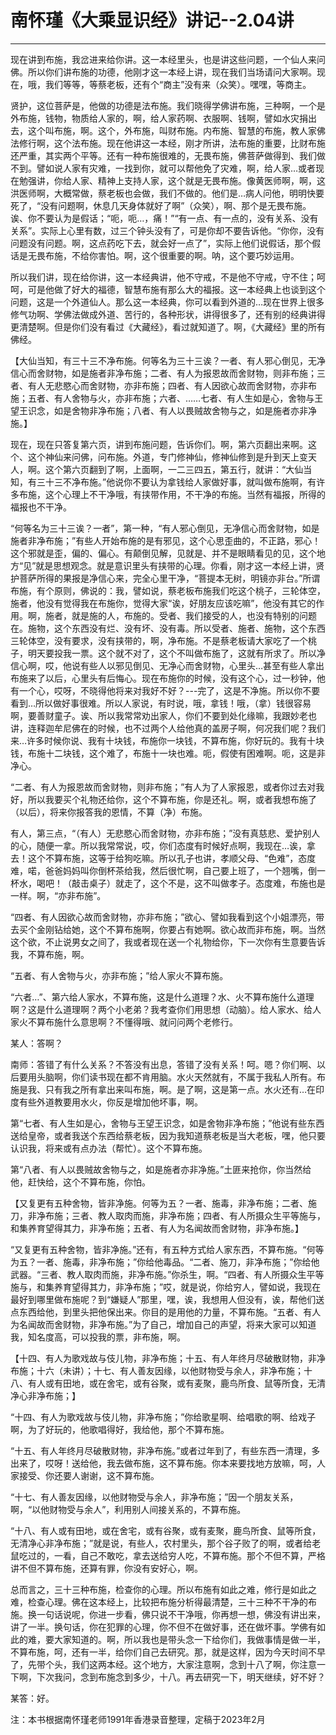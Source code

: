 # 南怀瑾《大乘显识经》讲记--2.04讲

------

现在讲到布施，我岔进来给你讲。这一本经里头，也是讲这些问题，一个仙人来问佛。所以你们讲布施的功德，他刚才这一本经上讲，现在我们当场请问大家啊。现在，哦，我们等等，等蔡老板，还有个“商主”没有来（众笑）。嘿嘿，等商主。

贤护，这位菩萨是，他做的功德是法布施。我们晓得学佛讲布施，三种啊，一个是外布施，钱物，物质给人家的，啊，给人家药啊、衣服啊、钱啊，譬如水灾捐出去，这个叫布施，啊。这个，外布施，叫财布施。内布施、智慧的布施，教人家佛法修行啊，这个法布施。现在他讲这一本经，刚才所讲，法布施的重要，比财布施还严重，其实两个平等。还有一种布施很难的，无畏布施，佛菩萨做得到、我们做不到。譬如说人家有灾难，一找到你，就可以帮他免了灾难，啊，给人家…或者现在勉强讲，你给人家、精神上支持人家，这个就是无畏布施。像黄医师啊，啊，这洪医师啊，大概常做，蔡老板也会做，我们不做的。他们是…病人问他，明明快要死了，“没有问题啊，休息几天身体就好了啊”（众笑），啊、那个是无畏布施。诶、你不要认为是假话；“呃，呃…，痛！”“有一点、有一点的，没有关系、没有关系”。实际上心里有数，过三个钟头没有了，可是你却不要告诉他。“你你，没有问题没有问题。啊，这点药吃下去，就会好一点了”，实际上他们说假话，那个假话是无畏布施，不给你害怕。啊，这个很重要的啊。呐，这个要巧妙运用。

所以我们讲，现在给你讲，这一本经典讲，他不守戒，不是他不守戒，守不住；呵呵，可是他做了好大的福德，智慧布施有那么大的福报。这一本经典上也谈到这个问题，这是一个外道仙人。那么这一本经典，你可以看到外道的…现在世界上很多修气功啊、学佛法做成外道、苦行的，各种形状，讲得很多了，还有别的经典讲得更清楚啊。但是你们没有看过《大藏经》，看过就知道了。啊，《大藏经》里的所有佛经。

【大仙当知，有三十三不净布施。何等名为三十三诶？一者、有人邪心倒见，无净信心而舍财物，如是施者非净布施；二者、有人为报恩故而舍财物，则非布施；三者、有人无悲愍心而舍财物，亦非布施；四者、有人因欲心故而舍财物，亦非布施；五者、有人舍物与火，亦非布施；六者、……七者、有人生如是心，舍物与王望王识念，如是舍物非净布施；八者、有人以畏贼故舍物与之，如是施者亦非净施。】

现在，现在只答复第六页，讲到布施问题，告诉你们。啊，第六页翻出来啊。这个、这个神仙来问佛，问布施。外道，专门修神仙，修神仙修到是升到天上变天人，啊。这个第六页翻到了啊，上面啊，一二三四五，第五行，就讲：“大仙当知，有三十三不净布施。”他说你不要认为拿钱给人家做好事，就叫做布施啊，有许多布施，这个心理上不干净哦，有挟带作用，不干净的布施。当然有福报，所得的福报也不干净。

“何等名为三十三诶？一者”，第一种，“有人邪心倒见，无净信心而舍财物，如是施者非净布施；”有些人开始布施的是有邪见，这个心思歪曲的，不正路，邪心！这个邪就是歪，偏的、偏心。有颠倒见解，见就是、并不是眼睛看见的见，这个地方“见”就是思想观念。就是意识里头有挟带的心理。你看，刚才这一本经上讲，贤护菩萨所得的果报是净信心来，完全心里干净，“菩提本无树，明镜亦非台。”所谓布施，有个原则，佛说的：我，譬如说，蔡老板布施我们吃这个桃子，三轮体空，施者，他没有觉得我在布施你，觉得大家“诶，好朋友应该吃嘛”，他没有其它的作用。啊，施者，就是施的人，布施的。受者、我们接受的人，也没有特别的问题在。施物，这个东西没有烂、没有坏、没有毒。所以受者、施者、施物，这个东西三轮体空，没有要求，没有挟带的，啊，净布施。不是蔡老板请大家吃了一个桃子，明天要投我一票。这个就不对了，这个不叫做布施了，这就有所求了。所以净信心啊，哎，他说有些人以邪见倒见、无净心而舍财物，心里头…甚至有些人拿出布施来了以后，心里头有后悔心。现在布施你的时候，没有这个心，过一秒钟，他有一个心，哎呀，不晓得他将来对我好不好？---完了，这是不净施。所以你不要看到…所以做好事很难。所以人家说，有时说，哦，拿钱！哦，（拿）钱很容易啊，要善财童子。诶、所以我常常劝出家人，你们不要到处化缘嘛，我跟妙老也讲，连释迦牟尼佛在的时候，也不过两个人给他真的盖房子啊，何况我们呢？我们来…许多时候你说、我有十块钱，布施你一块钱，不算布施，你好玩的。我有十块钱，布施十二块钱，这个难了，布施十一块也难。呃，假使有困难啊。呃，这是非净心。

“二者、有人为报恩故而舍财物，则非布施；”有人为了人家报恩，或者你过去对我好，所以我要买个礼物还给你，这个不算布施，你是还礼。啊，或者我想布施了（以后），将来你报答我的恩情，不算（净）布施。

有人，第三点，“（有人）无悲愍心而舍财物，亦非布施；”没有真慈悲、爱护别人的心，随便一拿。所以我常常说，哎，你们态度有时候好点啊，我现在…诶，拿去！这个不算布施，这等于给狗吃嘛。所以孔子也讲，孝顺父母、“色难”，态度难，喏，爸爸妈妈叫你倒杯茶给我，然后很忙啊，自己要上班了，一个翘嘴，倒一杯水，喝吧！（敲击桌子）就走了，这个不是，这不叫做孝子。态度难，布施也是一样。啊，“亦非布施”。

“四者、有人因欲心故而舍财物，亦非布施；”欲心、譬如我看到这个小姐漂亮，带去买个金刚钻给她，这个不算布施啊，你要占有她啊。欲心故而非布施，啊。当然这个欲，不止说男女之间了，我或者现在送一个礼物给你，下一次你有生意要告诉我，不算布施，啊。

“五者、有人舍物与火，亦非布施；”给人家火不算布施。

“六者…”、第六给人家水，不算布施，这是什么道理？水、火不算布施什么道理啊？这是什么道理啊？两个小老弟？我考查你们用思想（动脑）。给人家水、给人家火不算布施什么意思啊？不懂得哦、就问问两个老修行。

某人：答啊？

南师：答错了有什么关系？不答没有出息，答错了没有关系！呵。嗯？你们啊、以后要用头脑啊，你们读书现在都不肯用脑。水火天然就有，不属于我私人所有。布施是我、只有我之所有拿出来叫布施，啊。是了啊，这是第一点。水火还有…在印度有些外道教要用水火，你反是增加他坏事，啊。

第“七者、有人生如是心，舍物与王望王识念，如是舍物非净布施；”他说有些东西送给皇帝，或者我送个东西给蔡老板，因为我知道蔡老板是当大老板，嘿，他只要认识我，将来或有点办法（帮忙）。这个不算布施。

第“八者、有人以畏贼故舍物与之，如是施者亦非净施。”土匪来抢你，你当然给他，赶快给，这个不算布施，你怕。

【又复更有五种舍物，皆非净施。何等为五？一者、施毒，非净布施；二者、施刀，非净布施；三者、教人取肉而施，非净布施；四者、有人所摄众生平等施与，和集养育望得其力，非净布施；五者、有人为名闻故而舍财物，非净布施。】

“又复更有五种舍物，皆非净施。”还有，有五种方式给人家东西，不算布施。“何等为五？一者、施毒，非净布施；”你给他毒品。“二者、施刀，非净布施；”你给他武器。“三者、教人取肉而施，非净布施。”你杀生，啊。“四者、有人所摄众生平等施与，和集养育望得其力，非净布施；”哎，就是说，你给穷人，譬如说，我现在最好到哪里做布施呢？到“嫌疑人”那里，嘿，诶，我想用人但没有，诶，帮他们送点东西给他，到里头把他保出来。你目的是用他的力量，不算布施。“五者、有人为名闻故而舍财物，非净布施。”为了自己，增加自己的声望，将来大家可以知道我，知名度高，可以投我的票，非布施，啊。

【十四、有人为歌戏故与伎儿物，非净布施；十五、有人年终月尽破散财物，非净布施；十六（未讲）；十七、有人善友因缘，以他财物受与余人，非净布施；十八、有人或有田地，或在舍宅，或有谷聚，或有麦聚，鹿鸟所食、鼠等所食，无清净心非净布施；】

“十四、有人为歌戏故与伎儿物，非净布施；”你给歌星啊、给唱歌的啊、给戏子啊，为了好玩的，他歌唱得好，我给他，那个不算布施。

“十五、有人年终月尽破散财物，非净布施。”或者过年到了，有些东西一清理，多出来了，哎呀！送给他，我去做布施，这不算布施。你本来要找地方放嘛，呵，人家接受、你还要人谢谢，这不算布施。

“十七、有人善友因缘，以他财物受与余人，非净布施；”因一个朋友关系，啊，“以他财物受与余人”，利用别人间接关系的，不算布施。

“十八、有人或有田地，或在舍宅，或有谷聚，或有麦聚，鹿鸟所食、鼠等所食，无清净心非净布施；”就是说，有些人，农村里头，那个谷子败了的啊，或者给老鼠吃过的，一看，自己不敢吃，拿去送给穷人吃，不算布施。那个不但不算，严格讲不但不算布施，还算有罪，你没有安好心，啊。

总而言之，三十三种布施，检查你的心理。所以布施有如此之难，修行是如此之难，检查心理。佛在这本经上，比较把布施分析得最清楚，三十三种不干净的布施。换一句话说呢，你进一步看，佛只说不干净哦，你再想一想，佛没有讲出来，讲了一半。换句话，你在犯罪的心理，你不但不在做好事，还在做坏事。学佛有如此的难，要大家知道的。啊，所以我也是带头念一下给你们，我做事情是做一半，不算布施，呵，还有一半，给你们自己去研究。那，就是这样，因为今天时间不早了，先带个头，我们这两本经。这个地方，大家注意啊，念到十八了啊，你注意一下啊，下次我问，念到布施念到多少，十八。再去研究一下，明天继续，好不好？

某答：好。

注：本书根据南怀瑾老师1991年香港录音整理，定稿于2023年2月

